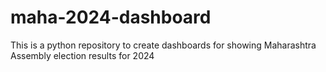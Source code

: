 # maha-2024-dashboard
This is a python repository to create dashboards for showing Maharashtra Assembly election results for 2024
